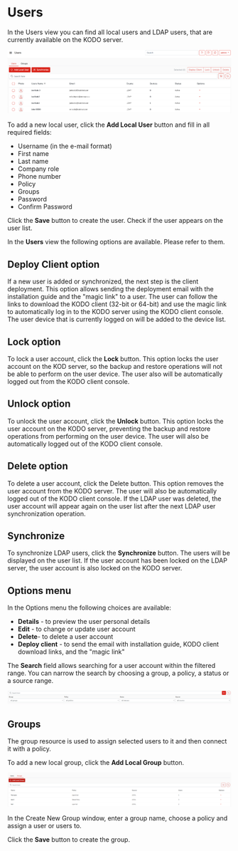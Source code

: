 # Users

In the Users view you can find all local users and LDAP users, that are currently available on the KODO server.

![](../../../.gitbook/assets/image%20%2846%29.png)

To add a new local user, click the **Add Local User** button and fill in all required fields:

* Username \(in the e-mail format\) 
* First name 
* Last name 
* Company role 
* Phone number 
* Policy  
* Groups 
* Password 
* Confirm Password 

Click the **Save** button to create the user. Check if the user appears on the user list.

In the **Users** view the following options are available. Please refer to them.

## Deploy Client option

If a new user is added or synchronized, the next step is the client deployment. This option allows sending the deployment email with the installation guide and the "magic link" to a user. The user can follow the links to download the KODO client \(32-bit or 64-bit\) and use the magic link to automatically log in to the KODO server using the KODO client console. The user device that is currently logged on will be added to the device list.

## Lock option

To lock a user account, click the **Lock** button. This option locks the user account on the KOD server, so the backup and restore operations will not be able to perform on the user device. The user also will be automatically logged out from the KODO client console.

## Unlock option

To unlock the user account, click the **Unlock** button. This option locks the user account on the KODO server, preventing the backup and restore operations from performing on the user device. The user will also be automatically logged out of the KODO client console.

## Delete option

To delete a user account, click the Delete button. This option removes the user account from the KODO server. The user will also be automatically logged out of the KODO client console. If the LDAP user was deleted, the user account will appear again on the user list after the next LDAP user synchronization operation. 

## Synchronize

To synchronize LDAP users, click the **Synchronize** button. The users will be displayed on the user list. If the user account has been locked on the LDAP server, the user account is also locked on the KODO server. 

## Options menu

In the Options menu the following choices are available:

* **Details** - to preview the user personal details
* **Edit** - to change or update user account 
* **Delete**- to delete a user account
* **Deploy client** - to send the email with installation guide, KODO client download links, and the "magic link"

The **Search** field allows searching for a user account within the filtered range.  You can narrow the search by choosing a group, a policy, a status or a source range.

![](../../../.gitbook/assets/image%20%2849%29.png)

## Groups

The group resource is used to assign selected users to it and then connect it with a policy.

To add a new local group, click the **Add Local Group** button.

![](../../../.gitbook/assets/image%20%2850%29.png)

In the Create New Group window, enter a group name, choose a policy and assign a user or users to.

Click the **Save** button to create the group. 

